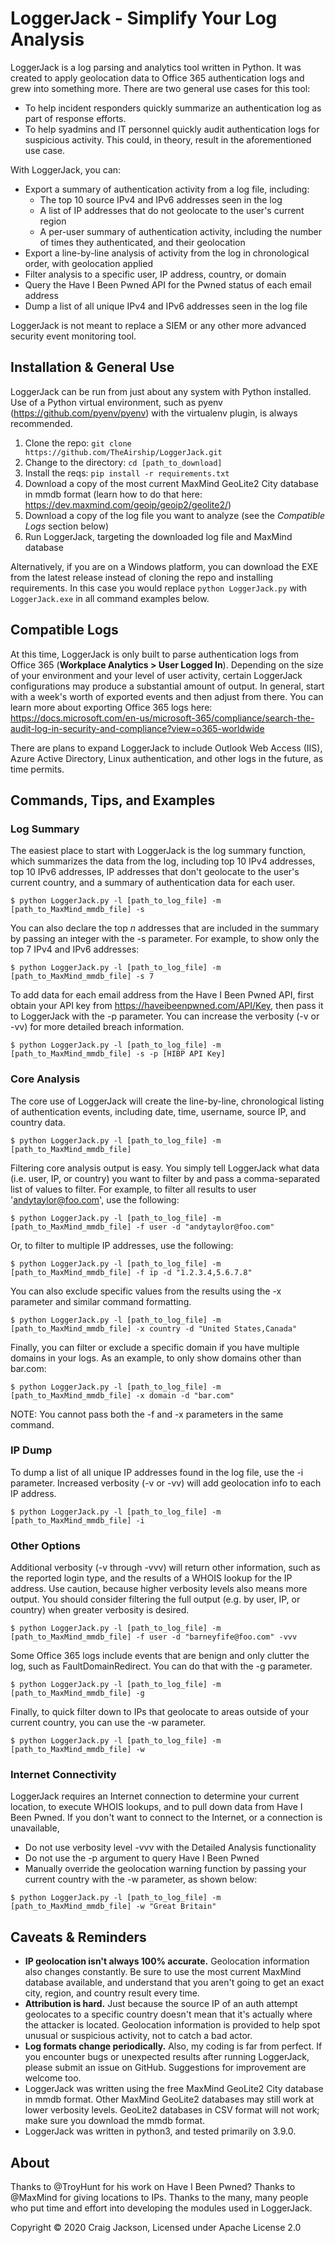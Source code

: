 # LoggerJack - Simplify Your Log Analysis

LoggerJack is a log parsing and analytics tool written in Python. It was created to apply geolocation data to Office 365 authentication logs and grew into something more. There are two general use cases for this tool:

* To help incident responders quickly summarize an authentication log as part of response efforts.
* To help syadmins and IT personnel quickly audit authentication logs for suspicious activity. This could, in theory, result in the aforementioned use case.

With LoggerJack, you can:

* Export a summary of authentication activity from a log file, including:
  * The top 10 source IPv4 and IPv6 addresses seen in the log
  * A list of IP addresses that do not geolocate to the user's current region
  * A per-user summary of authentication activity, including the number of times they authenticated, and their geolocation
* Export a line-by-line analysis of activity from the log in chronological order, with geolocation applied
* Filter analysis to a specific user, IP address, country, or domain
* Query the Have I Been Pwned API for the Pwned status of each email address
* Dump a list of all unique IPv4 and IPv6 addresses seen in the log file

LoggerJack is not meant to replace a SIEM or any other more advanced security event monitoring tool.

## Installation & General Use

LoggerJack can be run from just about any system with Python installed. Use of a Python virtual environment, such as pyenv (https://github.com/pyenv/pyenv) with the virtualenv plugin, is always recommended.

1. Clone the repo: `git clone https://github.com/TheAirship/LoggerJack.git`
1. Change to the directory: `cd [path_to_download]`
1. Install the reqs: `pip install -r requirements.txt`
1. Download a copy of the most current MaxMind GeoLite2 City database in mmdb format (learn how to do that here: https://dev.maxmind.com/geoip/geoip2/geolite2/)
1. Download a copy of the log file you want to analyze (see the *Compatible Logs* section below)
1. Run LoggerJack, targeting the downloaded log file and MaxMind database

Alternatively, if you are on a Windows platform, you can download the EXE from the latest release instead of cloning the repo and installing requirements. In this case you would replace `python LoggerJack.py` with `LoggerJack.exe` in all command examples below.

## Compatible Logs

At this time, LoggerJack is only built to parse authentication logs from Office 365 (**Workplace Analytics > User Logged In**). Depending on the size of your environment and your level of user activity, certain LoggerJack configurations may produce a substantial amount of output. In general, start with a week's worth of exported events and then adjust from there. You can learn more about exporting Office 365 logs here: https://docs.microsoft.com/en-us/microsoft-365/compliance/search-the-audit-log-in-security-and-compliance?view=o365-worldwide

There are plans to expand LoggerJack to include Outlook Web Access (IIS), Azure Active Directory, Linux authentication, and other logs in the future, as time permits.

## Commands, Tips, and Examples

### Log Summary

The easiest place to start with LoggerJack is the log summary function, which summarizes the data from the log, including top 10 IPv4 addresses, top 10 IPv6 addresses, IP addresses that don't geolocate to the user's current country, and a summary of authentication data for each user.

`$ python LoggerJack.py -l [path_to_log_file] -m [path_to_MaxMind_mmdb_file] -s`

You can also declare the top *n* addresses that are included in the summary by passing an integer with the -s parameter. For example, to show only the top 7 IPv4 and IPv6 addresses:

`$ python LoggerJack.py -l [path_to_log_file] -m [path_to_MaxMind_mmdb_file] -s 7`

To add data for each email address from the Have I Been Pwned API, first obtain your API key from https://haveibeenpwned.com/API/Key, then pass it to LoggerJack with the -p parameter. You can increase the verbosity (-v or -vv) for more detailed breach information.

`$ python LoggerJack.py -l [path_to_log_file] -m [path_to_MaxMind_mmdb_file] -s -p [HIBP API Key]`

### Core Analysis

The core use of LoggerJack will create the line-by-line, chronological listing of authentication events, including date, time, username, source IP, and country data.

`$ python LoggerJack.py -l [path_to_log_file] -m [path_to_MaxMind_mmdb_file]`

Filtering core analysis output is easy. You simply tell LoggerJack what data (i.e. user, IP, or country) you want to filter by and pass a comma-separated list of values to filter. For example, to filter all results to user 'andytaylor@foo.com', use the following:

`$ python LoggerJack.py -l [path_to_log_file] -m [path_to_MaxMind_mmdb_file] -f user -d "andytaylor@foo.com"`

Or, to filter to multiple IP addresses, use the following:

`$ python LoggerJack.py -l [path_to_log_file] -m [path_to_MaxMind_mmdb_file] -f ip -d "1.2.3.4,5.6.7.8"`

You can also exclude specific values from the results using the -x parameter and similar command formatting.

`$ python LoggerJack.py -l [path_to_log_file] -m [path_to_MaxMind_mmdb_file] -x country -d "United States,Canada"`

Finally, you can filter or exclude a specific domain if you have multiple domains in your logs. As an example, to only show domains other than bar.com:

`$ python LoggerJack.py -l [path_to_log_file] -m [path_to_MaxMind_mmdb_file] -x domain -d "bar.com"`

NOTE: You cannot pass both the -f and -x parameters in the same command.

### IP Dump

To dump a list of all unique IP addresses found in the log file, use the -i parameter. Increased verbosity (-v or -vv) will add geolocation info to each IP address.

`$ python LoggerJack.py -l [path_to_log_file] -m [path_to_MaxMind_mmdb_file] -i`

### Other Options

Additional verbosity (-v through -vvv) will return other information, such as the reported login type, and the results of a WHOIS lookup for the IP address. Use caution, because higher verbosity levels also means more output. You should consider filtering the full output (e.g. by user, IP, or country) when greater verbosity is desired.

`$ python LoggerJack.py -l [path_to_log_file] -m [path_to_MaxMind_mmdb_file] -f user -d "barneyfife@foo.com" -vvv`

Some Office 365 logs include events that are benign and only clutter the log, such as FaultDomainRedirect. You can do that with the -g parameter.

`$ python LoggerJack.py -l [path_to_log_file] -m [path_to_MaxMind_mmdb_file] -g`

Finally, to quick filter down to IPs that geolocate to areas outside of your current country, you can use the -w parameter.

`$ python LoggerJack.py -l [path_to_log_file] -m [path_to_MaxMind_mmdb_file] -w`

### Internet Connectivity

LoggerJack requires an Internet connection to determine your current location, to execute WHOIS lookups, and to pull down data from Have I Been Pwned. If you don't want to connect to the Internet, or a connection is unavailable, 

* Do not use verbosity level -vvv with the Detailed Analysis functionality 
* Do not use the -p argument to query Have I Been Pwned
* Manually override the geolocation warning function by passing your current country with the -w parameter, as shown below:

`$ python LoggerJack.py -l [path_to_log_file] -m [path_to_MaxMind_mmdb_file] -w "Great Britain"`

## Caveats & Reminders

* **IP geolocation isn't always 100% accurate.** Geolocation information also changes constantly. Be sure to use the most current MaxMind database available, and understand that you aren't going to get an exact city, region, and country result every time.
* **Attribution is hard.** Just because the source IP of an auth attempt geolocates to a specific country doesn't mean that it's actually where the attacker is located. Geolocation information is provided to help spot unusual or suspicious activity, not to catch a bad actor.
* **Log formats change periodically.** Also, my coding is far from perfect. If you encounter bugs or unexpected results after running LoggerJack, please submit an issue on GitHub. Suggestions for improvement are welcome too.
* LoggerJack was written using the free MaxMind GeoLite2 City database in mmdb format. Other MaxMind GeoLite2 databases may still work at lower verbosity levels. GeoLite2 databases in CSV format will not work; make sure you download the mmdb format.
* LoggerJack was written in python3, and tested primarily on 3.9.0.

## About

Thanks to @TroyHunt for his work on Have I Been Pwned?
Thanks to @MaxMind for giving locations to IPs.
Thanks to the many, many people who put time and effort into developing the modules used in LoggerJack.

Copyright © 2020 Craig Jackson, Licensed under Apache License 2.0
